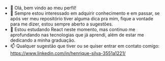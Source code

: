 - 👋 Olá, bem vindo ao meu perfil!
- 👀 Sempre estou interessado em adquirir conhecimento e em passar, se após ver meu repositório tiver alguma dica pra mim, fique a vontade para me dizer, estou sempre aberto a sugestões.
- 🌱 Estou estudando React neste momento, mas continuo me aprofundando nas tecnologias que já aprendi, além de estar me dedicando a minha graduação.
- 📫 Qualquer sugestão que tiver ou se quiser entrar em contato comigo: https://www.linkedin.com/in/henrique-silva-3551a1221/

<!---
Henriquesb-1/Henriquesb-1 is a ✨ special ✨ repository because its `README.md` (this file) appears on your GitHub profile.
You can click the Preview link to take a look at your changes.
--->

